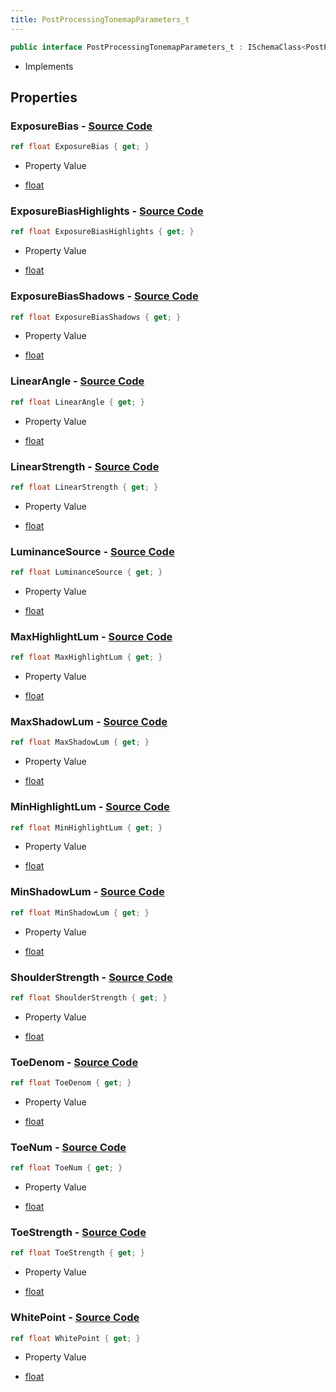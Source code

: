 ```yaml
---
title: PostProcessingTonemapParameters_t
---
```


```csharp
public interface PostProcessingTonemapParameters_t : ISchemaClass<PostProcessingTonemapParameters_t>, ISchemaField, ISchemaClass, INativeHandle
```

- Implements

## Properties

### **ExposureBias** - [Source Code](https://github.com/swiftly-solution/swiftlys2/blob/main/managed/src/SwiftlyS2.Generated/Schemas/Interfaces/PostProcessingTonemapParameters_t.cs#L16)

```csharp
ref float ExposureBias { get; }
```

- Property Value

- [float](https://learn.microsoft.com/dotnet/api/system.single)

### **ExposureBiasHighlights** - [Source Code](https://github.com/swiftly-solution/swiftlys2/blob/main/managed/src/SwiftlyS2.Generated/Schemas/Interfaces/PostProcessingTonemapParameters_t.cs#L36)

```csharp
ref float ExposureBiasHighlights { get; }
```

- Property Value

- [float](https://learn.microsoft.com/dotnet/api/system.single)

### **ExposureBiasShadows** - [Source Code](https://github.com/swiftly-solution/swiftlys2/blob/main/managed/src/SwiftlyS2.Generated/Schemas/Interfaces/PostProcessingTonemapParameters_t.cs#L34)

```csharp
ref float ExposureBiasShadows { get; }
```

- Property Value

- [float](https://learn.microsoft.com/dotnet/api/system.single)

### **LinearAngle** - [Source Code](https://github.com/swiftly-solution/swiftlys2/blob/main/managed/src/SwiftlyS2.Generated/Schemas/Interfaces/PostProcessingTonemapParameters_t.cs#L22)

```csharp
ref float LinearAngle { get; }
```

- Property Value

- [float](https://learn.microsoft.com/dotnet/api/system.single)

### **LinearStrength** - [Source Code](https://github.com/swiftly-solution/swiftlys2/blob/main/managed/src/SwiftlyS2.Generated/Schemas/Interfaces/PostProcessingTonemapParameters_t.cs#L20)

```csharp
ref float LinearStrength { get; }
```

- Property Value

- [float](https://learn.microsoft.com/dotnet/api/system.single)

### **LuminanceSource** - [Source Code](https://github.com/swiftly-solution/swiftlys2/blob/main/managed/src/SwiftlyS2.Generated/Schemas/Interfaces/PostProcessingTonemapParameters_t.cs#L32)

```csharp
ref float LuminanceSource { get; }
```

- Property Value

- [float](https://learn.microsoft.com/dotnet/api/system.single)

### **MaxHighlightLum** - [Source Code](https://github.com/swiftly-solution/swiftlys2/blob/main/managed/src/SwiftlyS2.Generated/Schemas/Interfaces/PostProcessingTonemapParameters_t.cs#L44)

```csharp
ref float MaxHighlightLum { get; }
```

- Property Value

- [float](https://learn.microsoft.com/dotnet/api/system.single)

### **MaxShadowLum** - [Source Code](https://github.com/swiftly-solution/swiftlys2/blob/main/managed/src/SwiftlyS2.Generated/Schemas/Interfaces/PostProcessingTonemapParameters_t.cs#L40)

```csharp
ref float MaxShadowLum { get; }
```

- Property Value

- [float](https://learn.microsoft.com/dotnet/api/system.single)

### **MinHighlightLum** - [Source Code](https://github.com/swiftly-solution/swiftlys2/blob/main/managed/src/SwiftlyS2.Generated/Schemas/Interfaces/PostProcessingTonemapParameters_t.cs#L42)

```csharp
ref float MinHighlightLum { get; }
```

- Property Value

- [float](https://learn.microsoft.com/dotnet/api/system.single)

### **MinShadowLum** - [Source Code](https://github.com/swiftly-solution/swiftlys2/blob/main/managed/src/SwiftlyS2.Generated/Schemas/Interfaces/PostProcessingTonemapParameters_t.cs#L38)

```csharp
ref float MinShadowLum { get; }
```

- Property Value

- [float](https://learn.microsoft.com/dotnet/api/system.single)

### **ShoulderStrength** - [Source Code](https://github.com/swiftly-solution/swiftlys2/blob/main/managed/src/SwiftlyS2.Generated/Schemas/Interfaces/PostProcessingTonemapParameters_t.cs#L18)

```csharp
ref float ShoulderStrength { get; }
```

- Property Value

- [float](https://learn.microsoft.com/dotnet/api/system.single)

### **ToeDenom** - [Source Code](https://github.com/swiftly-solution/swiftlys2/blob/main/managed/src/SwiftlyS2.Generated/Schemas/Interfaces/PostProcessingTonemapParameters_t.cs#L28)

```csharp
ref float ToeDenom { get; }
```

- Property Value

- [float](https://learn.microsoft.com/dotnet/api/system.single)

### **ToeNum** - [Source Code](https://github.com/swiftly-solution/swiftlys2/blob/main/managed/src/SwiftlyS2.Generated/Schemas/Interfaces/PostProcessingTonemapParameters_t.cs#L26)

```csharp
ref float ToeNum { get; }
```

- Property Value

- [float](https://learn.microsoft.com/dotnet/api/system.single)

### **ToeStrength** - [Source Code](https://github.com/swiftly-solution/swiftlys2/blob/main/managed/src/SwiftlyS2.Generated/Schemas/Interfaces/PostProcessingTonemapParameters_t.cs#L24)

```csharp
ref float ToeStrength { get; }
```

- Property Value

- [float](https://learn.microsoft.com/dotnet/api/system.single)

### **WhitePoint** - [Source Code](https://github.com/swiftly-solution/swiftlys2/blob/main/managed/src/SwiftlyS2.Generated/Schemas/Interfaces/PostProcessingTonemapParameters_t.cs#L30)

```csharp
ref float WhitePoint { get; }
```

- Property Value

- [float](https://learn.microsoft.com/dotnet/api/system.single)

